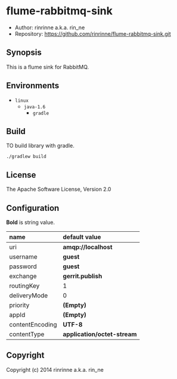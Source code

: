 flume-rabbitmq-sink
===================

* Author: rinrinne a.k.a. rin_ne
* Repository: https://github.com/rinrinne/flume-rabbitmq-sink.git

Synopsis
-------------------

This is a flume sink for RabbitMQ.

Environments
-------------------

* `linux`
  * `java-1.6`
    * `gradle`

Build
-------------------

TO build library with gradle.

    ./gradlew build

License
-------------------

The Apache Software License, Version 2.0


Configuration
-------------------

**Bold** is string value.

|name              | default value
|:-----------------|:-----------------
|uri               | **amqp://localhost**
|username          | **guest**
|password          | **guest**
|exchange          | **gerrit.publish**
|routingKey        | 1
|deliveryMode      | 0
|priority          | **(Empty)**
|appId             | **(Empty)**
|contentEncoding   | **UTF-8**
|contentType       | **application/octet-stream**

Copyright
-------------------

Copyright (c) 2014 rinrinne a.k.a. rin_ne
